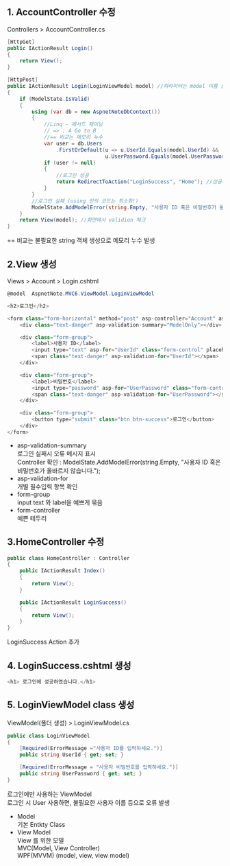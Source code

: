 
## 1. AccountController   수정
Controllers > AccountController.cs

```C#
[HttpGet]
public IActionResult Login()
{
    return View();
}

[HttpPost]
public IActionResult Login(LoginViewModel model) //파라미터는 model 이름 권장
{
    if (ModelState.IsValid)
    {
        using (var db = new AspnetNoteDbContext())
        {
            //Linq - 메서드 체이닝
            // => : A Go to B
            //== 비교는 메모리 누수                    
            var user = db.Users
                .FirstOrDefault(u => u.UserId.Equals(model.UserId) &&
                                u.UserPassword.Equals(model.UserPassword));
            if (user != null)
            {
                //로그인 성공
                return RedirectToAction("LoginSuccess", "Home"); //성공페이지로 이동
            }
        }
        //로그인 실패 (using 안의 코드는 최소화!)              
        ModelState.AddModelError(string.Empty, "사용자 ID 혹은 비밀번호가 올바르지 않습니다.");
    }
    return View(model); //화면에서 validion 체크
}

```
== 비교는 불필요한 string 객체 생성으로 메모리 누수 발생


## 2.View 생성
Views > Account > Login.cshtml

```C#
@model  AspnetNote.MVC6.ViewModel.LoginViewModel

<h2>로그인</h2>

<form class="form-horizontal" method="post" asp-controller="Account" asp-action="Login">
    <div class="text-danger" asp-validation-summary="ModelOnly"></div>

    <div class="form-group">
        <label>사용자 ID</label>
        <input type="text" asp-for="UserId" class="form-control" placeholder="사용자 ID 입력" />
        <span class="text-danger" asp-validation-for="UserId"></span>
    </div>

    <div class="form-group">
        <label>비밀번호</label>
        <input type="password" asp-for="UserPassword" class="form-control" placeholder="비밀번호 입력" />
        <span class="text-danger" asp-validation-for="UserPassword"></span>
    </div>

    <div class="form-group">
        <button type="submit" class="btn btn-success">로그인</button>
    </div>
</form>
```
- asp-validation-summary 
  <br> 로그인 실패시 오류 메시지 표시
   <br> Controller 확인 :   ModelState.AddModelError(string.Empty, "사용자 ID 혹은 비밀번호가 올바르지 않습니다.");
- asp-validation-for
  <br>개별 필수입력 항목 확인
- form-group 
   <br>input text 와 label을 예쁘게 묶음
- form-controller
   <br> 예쁜 테두리 

## 3.HomeController 수정
```c#
public class HomeController : Controller
{
    public IActionResult Index()
    {
        return View();
    }

    public IActionResult LoginSuccess()
    {
        return View();
    }
}
```
LoginSuccess Action 추가

## 4. LoginSuccess.cshtml 생성
```c#
<h1> 로그인에 성공하였습니다.</h1>
```

## 5. LoginViewModel class 생성
ViewModel(폴더 생성) > LoginViewModel.cs
```c#
public class LoginViewModel
{
    [Required(ErrorMessage ="사용자 ID를 입력하세요.")]
    public string UserId { get; set; }

    [Required(ErrorMessage = "사용자 비밀번호를 입력하세요.")]
    public string UserPassword { get; set; }
}
```
로그인에만 사용하는 ViewModel 
<br> 로그인 시 User 사용하면, 불필요한 사용자 이름 등으로 오류 발생

- Model
  <br> 기본 Entkty Class
- View Model 
  <br> View 를 위한 모델
  <br> MVC(Model, View Controller)
  <br> WPF(MVVM) (model, view, view model)

